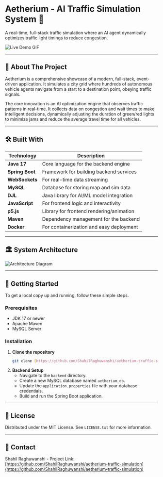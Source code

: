 # Aetherium - AI Traffic Simulation System 🚦

A real-time, full-stack traffic simulation where an AI agent dynamically optimizes traffic light timings to reduce congestion.

![Live Demo GIF](https://via.placeholder.com/800x400.png?text=Your+Project+Demo+GIF+Here)

---

## 📖 About The Project

Aetherium is a comprehensive showcase of a modern, full-stack, event-driven application. It simulates a city grid where hundreds of autonomous vehicle agents navigate from a start to a destination point, obeying traffic signals.

The core innovation is an AI optimization engine that observes traffic patterns in real-time. It collects data on congestion and wait times to make intelligent decisions, dynamically adjusting the duration of green/red lights to minimize jams and reduce the average travel time for all vehicles.

---

## 🛠️ Built With

| Technology      | Description                               |
| --------------- | ----------------------------------------- |
| **Java 17** | Core language for the backend engine      |
| **Spring Boot** | Framework for building backend services   |
| **WebSockets** | For real-time data streaming              |
| **MySQL** | Database for storing map and sim data     |
| **DJL** | Java library for AI/ML model integration  |
| **JavaScript** | For frontend logic and interactivity      |
| **p5.js** | Library for frontend rendering/animation  |
| **Maven** | Dependency management for the backend     |
| **Docker** | For containerization and easy deployment  |

---

## 🏛️ System Architecture

![Architecture Diagram](https://via.placeholder.com/800x400.png?text=Your+Architecture+Diagram+Here)

---

## 🚀 Getting Started

To get a local copy up and running, follow these simple steps.

### Prerequisites

* JDK 17 or newer
* Apache Maven
* MySQL Server

### Installation

1.  **Clone the repository**
    ```sh
    git clone [https://github.com/ShahilRaghuwanshi/aetherium-traffic-simulation.git](https://github.com/ShahilRaghuwanshi/aetherium-traffic-simulation.git)
    ```
2.  **Backend Setup**
    * Navigate to the `backend` directory.
    * Create a new MySQL database named `aetherium_db`.
    * Update the `application.properties` file with your database credentials.
    * Build and run the Spring Boot application.

---

## 📄 License

Distributed under the MIT License. See `LICENSE.txt` for more information.

---

## 📧 Contact

Shahil Raghuwanshi - Project Link: [https://github.com/ShahilRaghuwanshi/aetherium-traffic-simulation](https://github.com/ShahilRaghuwanshi/aetherium-traffic-simulation)
